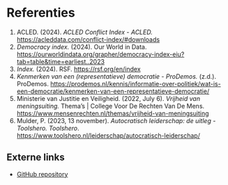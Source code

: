 # Referenties

1. ACLED. (2024). <em>ACLED Conflict Index - ACLED.</em> https://acleddata.com/conflict-index/#downloads 
2. <em>Democracy index.</em> (2024). Our World in Data. https://ourworldindata.org/grapher/democracy-index-eiu?tab=table&time=earliest..2023 
3. <em>Index.</em> (2024). RSF. https://rsf.org/en/index 
4. <em>Kenmerken van een (representatieve) democratie - ProDemos.</em> (z.d.). ProDemos. https://prodemos.nl/kennis/informatie-over-politiek/wat-is-een-democratie/kenmerken-van-een-representatieve-democratie/
5. Ministerie van Justitie en Veiligheid. (2022, July 6). <em>Vrijheid van meningsuiting.</em> Thema’s | College Voor De Rechten Van De Mens. https://www.mensenrechten.nl/themas/vrijheid-van-meningsuiting 
6. Mulder, P. (2023, 13 november). <em>Autocratisch leiderschap: de uitleg - Toolshero. Toolshero</em>. https://www.toolshero.nl/leiderschap/autocratisch-leiderschap/

## Externe links

 - [GitHub repository](https://github.com/J08K/InfoViz)

